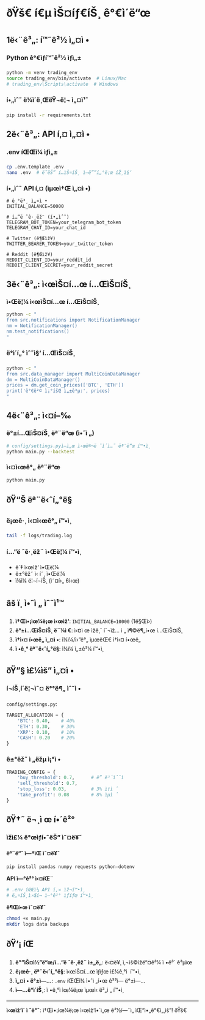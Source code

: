 # ðŸš€ í€µ ìŠ¤íƒ€íŠ¸ ê°€ì´ë“œ

## 1ë‹¨ê³„: í™˜ê²½ ì„¤ì •

### Python ê°€ìƒí™˜ê²½ ìƒì„±
```bash
python -m venv trading_env
source trading_env/bin/activate  # Linux/Mac
# trading_env\Scripts\activate  # Windows
```

### í•„ìˆ˜ ë¼ì´ë¸ŒëŸ¬ë¦¬ ì„¤ì¹˜
```bash
pip install -r requirements.txt
```

## 2ë‹¨ê³„: API í‚¤ ì„¤ì •

### .env íŒŒì¼ ìƒì„±
```bash
cp .env.template .env
nano .env  # ë˜ëŠ” í…ìŠ¤íŠ¸ ì—ë””í„°ë¡œ íŽ¸ì§‘
```

### í•„ìˆ˜ API í‚¤ (ìµœì†Œ ì„¤ì •)
```env
# ê¸°ë³¸ ì„¤ì •
INITIAL_BALANCE=50000

# í…”ë ˆê·¸ëž¨ (í•„ìˆ˜)
TELEGRAM_BOT_TOKEN=your_telegram_bot_token
TELEGRAM_CHAT_ID=your_chat_id

# Twitter (ê¶Œìž¥)
TWITTER_BEARER_TOKEN=your_twitter_token

# Reddit (ê¶Œìž¥) 
REDDIT_CLIENT_ID=your_reddit_id
REDDIT_CLIENT_SECRET=your_reddit_secret
```

## 3ë‹¨ê³„: ì‹œìŠ¤í…œ í…ŒìŠ¤íŠ¸

### ì•Œë¦¼ ì‹œìŠ¤í…œ í…ŒìŠ¤íŠ¸
```bash
python -c "
from src.notifications import NotificationManager
nm = NotificationManager()
nm.test_notifications()
"
```

### ë°ì´í„° ìˆ˜ì§‘ í…ŒìŠ¤íŠ¸
```bash
python -c "
from src.data_manager import MultiCoinDataManager
dm = MultiCoinDataManager()
prices = dm.get_coin_prices(['BTC', 'ETH'])
print('ê°€ê²© ì¡°íšŒ ì„±ê³µ:', prices)
"
```

## 4ë‹¨ê³„: ì‹¤í–‰

### ë°±í…ŒìŠ¤íŠ¸ ëª¨ë“œ (ì•ˆì „)
```bash
# config/settings.pyì—ì„œ ì‹œë®¬ë ˆì´ì…˜ ëª¨ë“œ í™•ì¸
python main.py --backtest
```

### ì‹¤ì‹œê°„ ëª¨ë“œ
```bash
python main.py
```

## ðŸ“Š ëª¨ë‹ˆí„°ë§

### ë¡œê·¸ ì‹¤ì‹œê°„ í™•ì¸
```bash
tail -f logs/trading.log
```

### í…”ë ˆê·¸ëž¨ ì•Œë¦¼ í™•ì¸
- ë´‡ ì‹œìž‘ ì•Œë¦¼
- ê±°ëž˜ ì‹ í˜¸ ì•Œë¦¼
- ì¼ì¼ ë¦¬í¬íŠ¸ (ì˜¤í›„ 6ì‹œ)

## âš ï¸ ì•ˆì „ ìˆ˜ì¹™

1. **ì†Œì•¡ìœ¼ë¡œ ì‹œìž‘**: `INITIAL_BALANCE=10000` (1ë§Œì›)
2. **ë°±í…ŒìŠ¤íŠ¸ ë¨¼ì €**: ì‹¤ì œ ìžê¸ˆ íˆ¬ìž… ì „ ì¶©ë¶„í•œ í…ŒìŠ¤íŠ¸
3. **ì†ì‹¤ í•œë„ ì„¤ì •**: ì¼ì¼/ì›”ê°„ ìµœëŒ€ ì†ì‹¤ í•œë„
4. **ì •ê¸° ëª¨ë‹ˆí„°ë§**: ì¼ì¼ ì„±ê³¼ í™•ì¸

## ðŸ”§ ì£¼ìš” ì„¤ì •

### í¬íŠ¸í´ë¦¬ì˜¤ ë°°ë¶„ ìˆ˜ì •
`config/settings.py`:
```python
TARGET_ALLOCATION = {
    'BTC': 0.40,    # 40%
    'ETH': 0.30,    # 30% 
    'XRP': 0.10,    # 10%
    'CASH': 0.20    # 20%
}
```

### ê±°ëž˜ ì „ëžµ ì¡°ì •
```python
TRADING_CONFIG = {
    'buy_threshold': 0.7,      # ë” ë³´ìˆ˜ì 
    'sell_threshold': 0.7,
    'stop_loss': 0.03,         # 3% ì†ì ˆ
    'take_profit': 0.08        # 8% ìµì ˆ
}
```

## ðŸ†˜ ë¬¸ì œ í•´ê²°

### ìžì£¼ ë°œìƒí•˜ëŠ” ì˜¤ë¥˜

**ëª¨ë“ˆ ì—†ìŒ ì˜¤ë¥˜**
```bash
pip install pandas numpy requests python-dotenv
```

**API ì—°ê²° ì‹¤íŒ¨**
```bash
# .env íŒŒì¼ API í‚¤ ìž¬í™•ì¸
# ë„¤íŠ¸ì›Œí¬ ì—°ê²° ìƒíƒœ í™•ì¸
```

**ê¶Œí•œ ì˜¤ë¥˜** 
```bash
chmod +x main.py
mkdir logs data backups
```

## ðŸ’¡ íŒ

1. **ë””ìŠ¤ì½”ë“œ/í…”ë ˆê·¸ëž¨ ì±„ë„**: ë‹¤ë¥¸ ì‚¬ìš©ìžë“¤ê³¼ ì •ë³´ ê³µìœ 
2. **ë¡œê·¸ ëª¨ë‹ˆí„°ë§**: ì‹œìŠ¤í…œ ìƒíƒœ ì£¼ê¸°ì  í™•ì¸  
3. **ì„¤ì • ë°±ì—…**: `.env` íŒŒì¼ ì•ˆì „í•œ ê³³ì— ë°±ì—…
4. **ì—…ë°ì´íŠ¸**: ì •ê¸°ì ìœ¼ë¡œ ìµœì‹  ë²„ì „ í™•ì¸

---
**ì‹œìž‘ì´ ì ˆë°˜**: ì†Œì•¡ìœ¼ë¡œ ì‹œìž‘í•´ì„œ ê²½í—˜ì„ ìŒ“ì•„ê°€ì„¸ìš”! ðŸš€